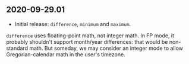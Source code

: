 2020-09-29.01
-------------

* Initial release: `difference`, `minimum` and `maximum`.

`difference` uses floating-point math, not integer math. In FP mode, it
probably shouldn't support month/year differences: that would be non-standard
math. But someday, we may consider an integer mode to allow Gregorian-calendar
math in the user's timezone.
